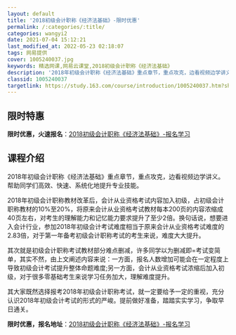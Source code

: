 ```yaml
---
layout: default
title: '2018初级会计职称《经济法基础》-限时优惠'
permalink: /:categories/:title/
categories: wangyi2
date: 2021-07-04 15:12:21
last_modified_at: 2022-05-23 02:18:07
tags: 网易提供
cover: 1005240037.jpg
keywords: 精选网课,网易云课堂,2018初级会计职称《经济法基础》
description: '2018年初级会计职称《经济法基础》重点章节，重点攻克，边看视频边学讲义。帮助同学们高效、快速、系统化地提升专业技能。2'
classid: 1005240037
targetlink: https://study.163.com/course/introduction/1005240037.htm?share=1&shareId=1025206652&utm_campaign=share&utm_medium=iphoneShare&utm_source=&utm_u=1025206652
---
```


## 限时特惠

**限时优惠，火速报名**：[2018初级会计职称《经济法基础》-报名学习](https://study.163.com/course/introduction/1005240037.htm?share=1&shareId=1025206652&utm_campaign=share&utm_medium=iphoneShare&utm_source=&utm_u=1025206652)

## 课程介绍

2018年初级会计职称《经济法基础》重点章节，重点攻克，边看视频边学讲义。帮助同学们高效、快速、系统化地提升专业技能。

2018年初级会计职称教材改革后，会计从业资格考试内容加入初级，占初级会计职称教材的10%至20%，将原来会计从业资格考试教材每本200页的内容浓缩成40页左右，对考生的理解能力和记忆能力要求提升了至少2倍。换句话说，想要进入会计行业，参加2018年初级会计考试难度相当于原来会计从业资格考试难度的2.83倍，对于第一年备考初级会计职称考试的考生来说，难度大大提升。

其次就是初级会计职称考试教材部分难点删减，许多同学以为删减即=考试变简单，其实不然，由上文阐述内容来说：一方面，报名人数增加可能会在一定程度上导致初级会计考试提升整体命题难度;另一方面，会计从业资格考试浓缩后加入初级，对于很多零基础考生来说学习任务加大，理解难度提升。

其大家既然选择报考2018年初级会计职称考试，就一定要给予一定的重视，充分认识2018年初级会计考试的形式的严峻。提前做好准备，踏踏实实学习，争取早日通关。

**限时优惠，报名地址**：[2018初级会计职称《经济法基础》-报名学习](https://study.163.com/course/introduction/1005240037.htm?share=1&shareId=1025206652&utm_campaign=share&utm_medium=iphoneShare&utm_source=&utm_u=1025206652)

